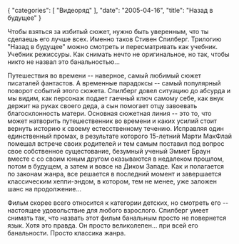 {
   "categories": [
      "Видеоряд"
   ],
   "date": "2005-04-16",
   "title": "Назад в будущее"
}

Чтобы взяться за избитый сюжет, нужно быть уверенным, что ты сделаешь его лучше всех. Именно таков Стивен Спилберг. Трилогию "Назад в будущее" можно смотреть и пересматривать как учебник. Учебник режиссуры. Как снимать нечто не оригинальное, но так, чтобы никто не назвал это банальностью...

Путешествия во времени -- наверное, самый любимый сюжет писаталей фантастов. А временные парадоксы -- самый популярный поворот событий этого сюжета. Спилберг довел ситуацию до абсурда и мы видим, как персонаж подает гаечный ключ самому себе, как внук держит на руках своего деда, а сын помогает отцу завоевать благосклонность матери. Основная сюжетная линия -- это то, что может натворить путешественник во времени и каких усилий стоит вернуть историю к своему естесственному течению. Исправляя один единственный промах, в результате которого 15-летний Марти МакФлай помешал встрече своих родителей и тем самым поставил под вопрос свое собственное сущестование, безумный ученый Эммет Браун вместе с со своим юным другом оказываются в недалеком прошлом, потом в будущем, а затем и вовсе на Диком Западе. Как и полагается по законам жанра, все решается в последний момент и завершается классическим хеппи-эндом, в котором, тем не менее, уже заложен шанс на продолжение...

Фильм скорее всего относится к категории детских, но смотреть его -- настоящее удовольствие для любого взрослого. Спилберг умеет снимать так, что назвать этот фильм банальным просто не повернется язык. Хотя это правда. Он просто великолепен... при всей его банальности. Просто классика жанра.
